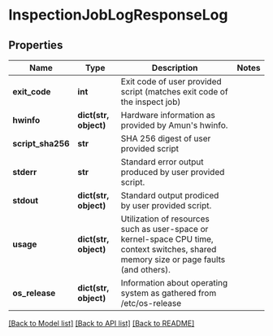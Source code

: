 # InspectionJobLogResponseLog

## Properties
Name | Type | Description | Notes
------------ | ------------- | ------------- | -------------
**exit_code** | **int** | Exit code of user provided script (matches exit code of the inspect job) | 
**hwinfo** | **dict(str, object)** | Hardware information as provided by Amun&#39;s hwinfo. | 
**script_sha256** | **str** | SHA 256 digest of user provided script | 
**stderr** | **str** | Standard error output produced by user provided script. | 
**stdout** | **dict(str, object)** | Standard output prodiced by user provided script. | 
**usage** | **dict(str, object)** | Utilization of resources such as user-space or kernel-space CPU time, context switches, shared memory size or page faults (and others).  | 
**os_release** | **dict(str, object)** | Information about operating system as gathered from /etc/os-release | 

[[Back to Model list]](../README.md#documentation-for-models) [[Back to API list]](../README.md#documentation-for-api-endpoints) [[Back to README]](../README.md)


